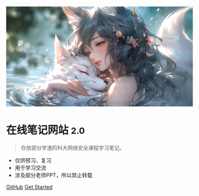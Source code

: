 ![logo](img/封面.png)

# 在线笔记网站 <small>2.0</small>

> 存放部分学渣的科大网络安全课程学习笔记。

- 仅供预习、复习
- 用于学习交流
- 涉及部分老师PPT，所以禁止转载

[GitHub](https://github.com/certainstar/Studynotes-Online/)
[Get Started](README)